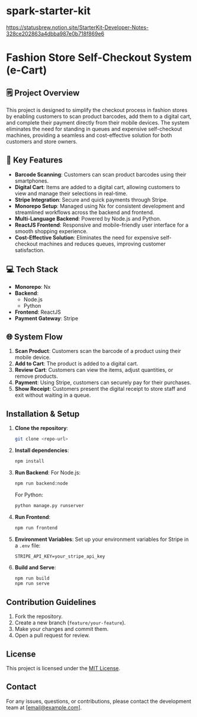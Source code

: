 # spark-starter-kit

<https://statusbrew.notion.site/StarterKit-Developer-Notes-328ce202863a4dbba987e0b718f869e6>

# Fashion Store Self-Checkout System (e-Cart)

## 🗒️ Project Overview

This project is designed to simplify the checkout process in fashion stores by enabling customers to scan product barcodes, add them to a digital cart, and complete their payment directly from their mobile devices. The system eliminates the need for standing in queues and expensive self-checkout machines, providing a seamless and cost-effective solution for both customers and store owners.

## 📝 Key Features

- **Barcode Scanning**: Customers can scan product barcodes using their smartphones.
- **Digital Cart**: Items are added to a digital cart, allowing customers to view and manage their selections in real-time.
- **Stripe Integration**: Secure and quick payments through Stripe.
- **Monorepo Setup**: Managed using Nx for consistent development and streamlined workflows across the backend and frontend.
- **Multi-Language Backend**: Powered by Node.js and Python.
- **ReactJS Frontend**: Responsive and mobile-friendly user interface for a smooth shopping experience.
- **Cost-Effective Solution**: Eliminates the need for expensive self-checkout machines and reduces queues, improving customer satisfaction.

## 💻 Tech Stack

- **Monorepo**: Nx
- **Backend**:
  - Node.js
  - Python
- **Frontend**: ReactJS
- **Payment Gateway**: Stripe

## 🌐 System Flow

1. **Scan Product**: Customers scan the barcode of a product using their mobile device.
2. **Add to Cart**: The product is added to a digital cart.
3. **Review Cart**: Customers can view the items, adjust quantities, or remove products.
4. **Payment**: Using Stripe, customers can securely pay for their purchases.
5. **Show Receipt**: Customers present the digital receipt to store staff and exit without waiting in a queue.

## Installation & Setup

1. **Clone the repository**:

   ```bash
   git clone <repo-url>
   ```

2. **Install dependencies**:

   ```bash
   npm install
   ```

3. **Run Backend**:
   For Node.js:

   ```bash
   npm run backend:node
   ```

   For Python:

   ```bash
   python manage.py runserver
   ```

4. **Run Frontend**:

   ```bash
   npm run frontend
   ```

5. **Environment Variables**:
   Set up your environment variables for Stripe in a `.env` file:

   ```
   STRIPE_API_KEY=your_stripe_api_key
   ```

6. **Build and Serve**:
   ```bash
   npm run build
   npm run serve
   ```

## Contribution Guidelines

1. Fork the repository.
2. Create a new branch (`feature/your-feature`).
3. Make your changes and commit them.
4. Open a pull request for review.

## License

This project is licensed under the [MIT License](LICENSE).

## Contact

For any issues, questions, or contributions, please contact the development team at [email@example.com].
